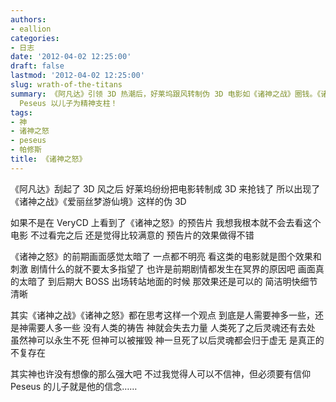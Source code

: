 ```yaml
---
authors:
- eallion
categories:
- 日志
date: '2012-04-02 12:25:00'
draft: false
lastmod: '2012-04-02 12:25:00'
slug: wrath-of-the-titans
summary: 《阿凡达》引领 3D 热潮后，好莱坞跟风转制伪 3D 电影如《诸神之战》圈钱。《诸神之怒》因预告片吸引观众，实际观影体验尚可，但前期冥界场景过于昏暗，后期地面战斗效果明亮清晰。影片探讨神与人的依存关系：人类信仰维系神力，而神灭则归于虚无。神未必强大，但人需要信念支撑，正如主角
  Peseus 以儿子为精神支柱！
tags:
- 神
- 诸神之怒
- peseus
- 帕修斯
title: 《诸神之怒》
---
```

《阿凡达》刮起了 3D 风之后
好莱坞纷纷把电影转制成 3D 来抢钱了
所以出现了《诸神之战》《爱丽丝梦游仙境》这样的伪 3D

如果不是在 VeryCD 上看到了《诸神之怒》的预告片
我想我根本就不会去看这个电影
不过看完之后
还是觉得比较满意的
预告片的效果做得不错

《诸神之怒》的前期画面感觉太暗了
一点都不明亮
看这类的电影就是图个效果和刺激
剧情什么的就不要太多指望了
也许是前期剧情都发生在冥界的原因吧
画面真的太暗了
到后期大 BOSS 出场转站地面的时候
那效果还是可以的
简洁明快细节清晰

其实《诸神之战》《诸神之怒》都在思考这样一个观点
到底是人需要神多一些，还是神需要人多一些
没有人类的祷告
神就会失去力量
人类死了之后灵魂还有去处
虽然神可以永生不死
但神可以被摧毁
神一旦死了以后灵魂都会归于虚无
是真正的不复存在

其实神也许没有想像的那么强大吧
不过我觉得人可以不信神，但必须要有信仰
Peseus 的儿子就是他的信念……